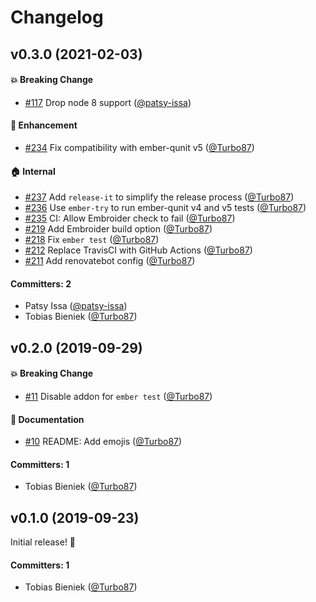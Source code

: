 # Changelog

## v0.3.0 (2021-02-03)

#### :boom: Breaking Change
* [#117](https://github.com/simplabs/qunit-console-grouper/pull/117) Drop node 8 support ([@patsy-issa](https://github.com/patsy-issa))

#### :rocket: Enhancement
* [#234](https://github.com/simplabs/qunit-console-grouper/pull/234) Fix compatibility with ember-qunit v5 ([@Turbo87](https://github.com/Turbo87))

#### :house: Internal
* [#237](https://github.com/simplabs/qunit-console-grouper/pull/237) Add `release-it` to simplify the release process ([@Turbo87](https://github.com/Turbo87))
* [#236](https://github.com/simplabs/qunit-console-grouper/pull/236) Use `ember-try` to run ember-qunit v4 and v5 tests ([@Turbo87](https://github.com/Turbo87))
* [#235](https://github.com/simplabs/qunit-console-grouper/pull/235) CI: Allow Embroider check to fail ([@Turbo87](https://github.com/Turbo87))
* [#219](https://github.com/simplabs/qunit-console-grouper/pull/219) Add Embroider build option ([@Turbo87](https://github.com/Turbo87))
* [#218](https://github.com/simplabs/qunit-console-grouper/pull/218) Fix `ember test` ([@Turbo87](https://github.com/Turbo87))
* [#212](https://github.com/simplabs/qunit-console-grouper/pull/212) Replace TravisCI with GitHub Actions ([@Turbo87](https://github.com/Turbo87))
* [#211](https://github.com/simplabs/qunit-console-grouper/pull/211) Add renovatebot config ([@Turbo87](https://github.com/Turbo87))

#### Committers: 2
- Patsy Issa ([@patsy-issa](https://github.com/patsy-issa))
- Tobias Bieniek ([@Turbo87](https://github.com/Turbo87))

## v0.2.0 (2019-09-29)

#### :boom: Breaking Change
* [#11](https://github.com/simplabs/qunit-console-grouper/pull/11) Disable addon for `ember test` ([@Turbo87](https://github.com/Turbo87))

#### :memo: Documentation
* [#10](https://github.com/simplabs/qunit-console-grouper/pull/10) README: Add emojis ([@Turbo87](https://github.com/Turbo87))

#### Committers: 1
- Tobias Bieniek ([@Turbo87](https://github.com/Turbo87))


## v0.1.0 (2019-09-23)

Initial release! 🎉

#### Committers: 1
- Tobias Bieniek ([@Turbo87](https://github.com/Turbo87))

